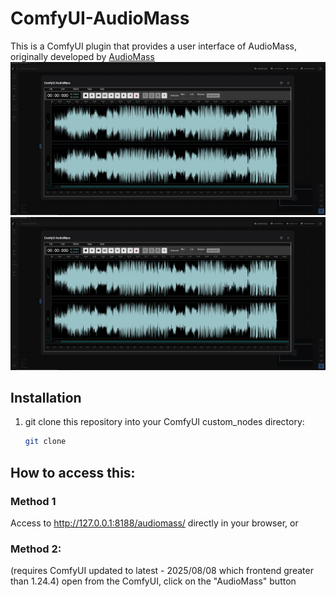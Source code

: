 # ComfyUI-AudioMass
This is a ComfyUI plugin that provides a user interface of AudioMass, originally developed by [AudioMass](https://github.com/pkalogiros/audiomass)
![img.png](docs/img.png)
![img.png](docs/img.png)
## Installation
1. git clone this repository into your ComfyUI custom_nodes directory:
   ```bash
   git clone 

## How to access this:
### Method 1
Access to http://127.0.0.1:8188/audiomass/ directly in your browser, or
### Method 2: 
(requires ComfyUI updated to latest - 2025/08/08 which frontend greater than 1.24.4)
open from the ComfyUI, click on the "AudioMass" button